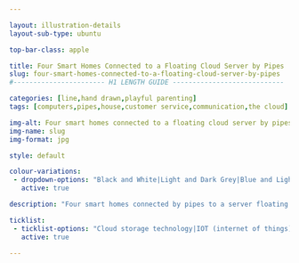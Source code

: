 ```yaml
---

layout: illustration-details
layout-sub-type: ubuntu

top-bar-class: apple

title: Four Smart Homes Connected to a Floating Cloud Server by Pipes
slug: four-smart-homes-connected-to-a-floating-cloud-server-by-pipes
#----------------------- H1 LENGTH GUIDE ----------------------------

categories: [line,hand drawn,playful parenting]
tags: [computers,pipes,house,customer service,communication,the cloud]

img-alt: Four smart homes connected to a floating cloud server by pipes
img-name: slug
img-format: jpg

style: default

colour-variations:
 - dropdown-options: "Black and White|Light and Dark Grey|Blue and Light Grey|Lime and Light Grey[selected]"
   active: true

description: "Four smart homes connected by pipes to a server floating in a real cloud. Each home shows people doing different activities and is filled with '0s and 1s' (representing data or Wi-Fi). Server has a light bulb and cogs. Home automation or internet connectivity concept."

ticklist:
 - ticklist-options: "Cloud storage technology|IOT (internet of things) concept|Smart homes, home automation|Wi-Fi Internet Connectivity|Cloud computing network"
   active: true

---
```

